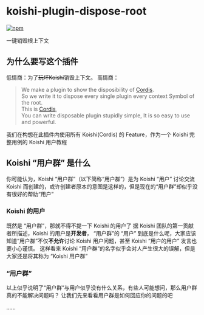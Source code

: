 # koishi-plugin-dispose-root

[![npm](https://img.shields.io/npm/v/koishi-plugin-dispose-root?style=flat-square)](https://www.npmjs.com/package/koishi-plugin-dispose-root)

一键销毁根上下文

## 为什么要写这个插件
低情商：为了<del>玩坏Koishi</del>销毁上下文。
高情商：
>We make a plugin to show the disposibility of [Cordis](https://github.com/shigma/cordis).  
So we write it to dispose every single plugin every context Symbol of the root.  
This is [Cordis](https://github.com/shigma/cordis),  
You can write disposable plugin stupidly simple,
It is so easy to use and powerful.

我们在构想在此插件内使用所有 Koishi(Cordis) 的 Feature，作为一个 Koishi 完整用例的 Koishi 用户教程

## Koishi “用户群” 是什么
你可能认为，Koishi “用户群”（以下简称“用户群”）是为 Koishi “用户” 讨论交流 Koishi 而创建的，或许创建者原本的意图是这样的，但是现在的“用户群”却似乎没有很好的帮助“用户”

### Koishi 的用户
既然是 “用户群”，那就不得不提一下 Koishi 的用户了
据 Koishi 团队的第一贡献者所描述，Koishi 的用户是**开发者**，
“用户群”的 “用户” 到底是什么呢，大家应该知道“用户群”不仅**不允许**讨论 Koishi 用户问题，甚至 Koishi “用户的用户”
发言也要小心谨慎。
这样看来 Koishi “用户群”的名字似乎会对人产生很大的误解，但是大家还是将其称为 “Koishi 用户群”

### “用户群”
以上似乎说明了“用户群”与用户似乎没有什么关系，有些人可能想问，那么用户群真的不能解决问题吗？
让我们先来看看用户群是如何回应你的问题的吧

......

